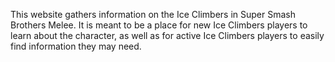 
This website gathers information on the Ice Climbers in Super Smash Brothers Melee. It is meant to be a place for new Ice Climbers players to learn about the character, as well as for active Ice Climbers players to easily find information they may need.
